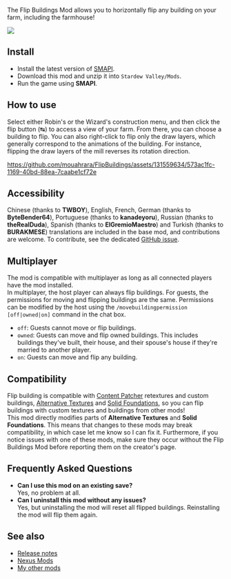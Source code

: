 The Flip Buildings Mod allows you to horizontally flip any building on your farm, including the farmhouse!

![](https://raw.githubusercontent.com/wiki/mouahrara/FlipBuildings/images/main.jpg)

## Install
- Install the latest version of [SMAPI](https://smapi.io).
- Download this mod and unzip it into `Stardew Valley/Mods`.
- Run the game using **SMAPI**.

## How to use
Select either Robin's or the Wizard's construction menu, and then click the flip button (↹) to access a view of your farm. From there, you can choose a building to flip. You can also right-click to flip only the draw layers, which generally correspond to the animations of the building. For instance, flipping the draw layers of the mill reverses its rotation direction.

https://github.com/mouahrara/FlipBuildings/assets/131559634/573ac1fc-1169-40bd-88ea-7caabe1cf72e

## Accessibility
Chinese (thanks to **TWBOY**), English, French, German (thanks to **ByteBender64**), Portuguese (thanks to **kanadeyoru**), Russian (thanks to **theRealDuda**), Spanish (thanks to **ElGremioMaestro**) and Turkish (thanks to **BURAKMESE**) translations are included in the base mod, and contributions are welcome. To contribute, see the dedicated [GitHub issue](https://github.com/StardewModders/mod-translations/issues/61).

## Multiplayer
The mod is compatible with multiplayer as long as all connected players have the mod installed.\
In multiplayer, the host player can always flip buildings. For guests, the permissions for moving and flipping buildings are the same. Permissions can be modified by the host using the `/movebuildingpermission [off|owned|on]` command in the chat box.
- `off`: Guests cannot move or flip buildings.
- `owned`: Guests can move and flip owned buildings. This includes buildings they've built, their house, and their spouse's house if they're married to another player.
- `on`: Guests can move and flip any building.

## Compatibility
Flip building is compatible with [Content Patcher](https://www.nexusmods.com/stardewvalley/mods/1915) retextures and custom buildings, [Alternative Textures](https://www.nexusmods.com/stardewvalley/mods/9246) and [Solid Foundations](https://www.nexusmods.com/stardewvalley/mods/12311), so you can flip buildings with custom textures and buildings from other mods!\
This mod directly modifies parts of **Alternative Textures** and **Solid Foundations**. This means that changes to these mods may break compatibility, in which case let me know so I can fix it. Furthermore, if you notice issues with one of these mods, make sure they occur without the Flip Buildings Mod before reporting them on the creator's page.

## Frequently Asked Questions
- **Can I use this mod on an existing save?**\
Yes, no problem at all.
- **Can I uninstall this mod without any issues?**\
Yes, but uninstalling the mod will reset all flipped buildings. Reinstalling the mod will flip them again.

## See also
- [Release notes](https://github.com/mouahrara/FlipBuildings/releases)
- [Nexus Mods](https://www.nexusmods.com/stardewvalley/mods/18444)
- [My other mods](https://www.nexusmods.com/stardewvalley/users/190812873?tab=user+files)
